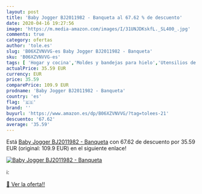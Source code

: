 ```yaml
---
layout: post
title: 'Baby Jogger BJ2011982 - Banqueta al 67.62 % de descuento'
date: 2020-04-16 19:27:56
image: 'https://m.media-amazon.com/images/I/31UNJDKskfL._SL400_.jpg'
comments: true
category: ofertas
author: 'tole.es'
slug: 'B06XZVNVVG-es Baby Jogger BJ2011982 - Banqueta'
sku: 'B06XZVNVVG-es'
tags: [ 'Hogar y cocina','Moldes y bandejas para hielo','Utensilios de bar','Utensilios de cocina','baby','jogger', ]
actualPrice: 35.59 EUR
currency: EUR
price: 35.59
comparePrice: 109.9 EUR
prodname: 'Baby Jogger BJ2011982 - Banqueta'
country: 'es'
flag: '🇪🇸'
brand: ''
buyurl: 'https://www.amazon.es/dp/B06XZVNVVG/?tag=tolees-21'
descuento: '67.62'
average: '35.59'
---
```


Está [Baby Jogger BJ2011982 - Banqueta](https://www.amazon.es/dp/B06XZVNVVG/?tag=tolees-21) con 67.62 de descuento por 35.59 EUR (original: 109.9 EUR) en el siguiente enlace!

[![Baby Jogger BJ2011982 - Banqueta](https://m.media-amazon.com/images/I/31UNJDKskfL._SL400_.jpg)](https://www.amazon.es/dp/B06XZVNVVG/?tag=tolees-21)

ℹ️:


[🛒 Ver la oferta!!](https://www.amazon.es/dp/B06XZVNVVG/?tag=tolees-21)
